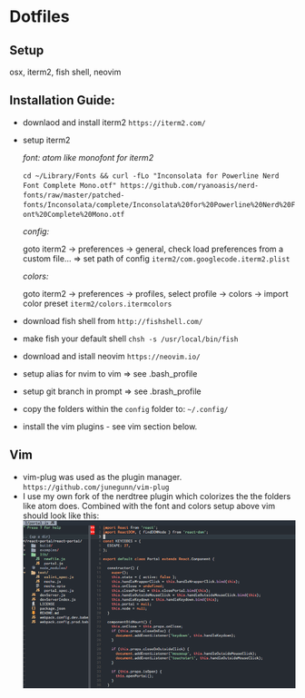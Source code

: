 # Dotfiles

## Setup
osx, iterm2, fish shell, neovim

## Installation Guide:
- downlaod and install iterm2 `https://iterm2.com/`
- setup iterm2

  *font: atom like monofont for iterm2*

    `cd ~/Library/Fonts && curl -fLo "Inconsolata for Powerline Nerd Font Complete Mono.otf" https://github.com/ryanoasis/nerd-fonts/raw/master/patched-fonts/Inconsolata/complete/Inconsolata%20for%20Powerline%20Nerd%20Font%20Complete%20Mono.otf`

  *config:*

    goto iterm2 -> preferences -> general, check load preferences from a custom file... => set path of config `iterm2/com.googlecode.iterm2.plist`


  *colors:*

    goto iterm2 -> preferences -> profiles, select profile -> colors -> import color preset `iterm2/colors.itermcolors`
- download fish shell from `http://fishshell.com/`
- make fish your default shell `chsh -s /usr/local/bin/fish`
- download and istall neovim `https://neovim.io/`
- setup alias for nvim to vim => see .bash_profile
- setup git branch in prompt => see .brash_profile
- copy the folders within the `config` folder to: `~/.config/`
- install the vim plugins - see vim section below.

## Vim
- vim-plug was used as the plugin manager. `https://github.com/junegunn/vim-plug`
- I use my own fork of the nerdtree plugin which colorizes the the folders like atom does. Combined with the font and colors setup above vim should look like this:
![Alt text](vim_screenshot.png?raw=true "atom like vim screenshot")
